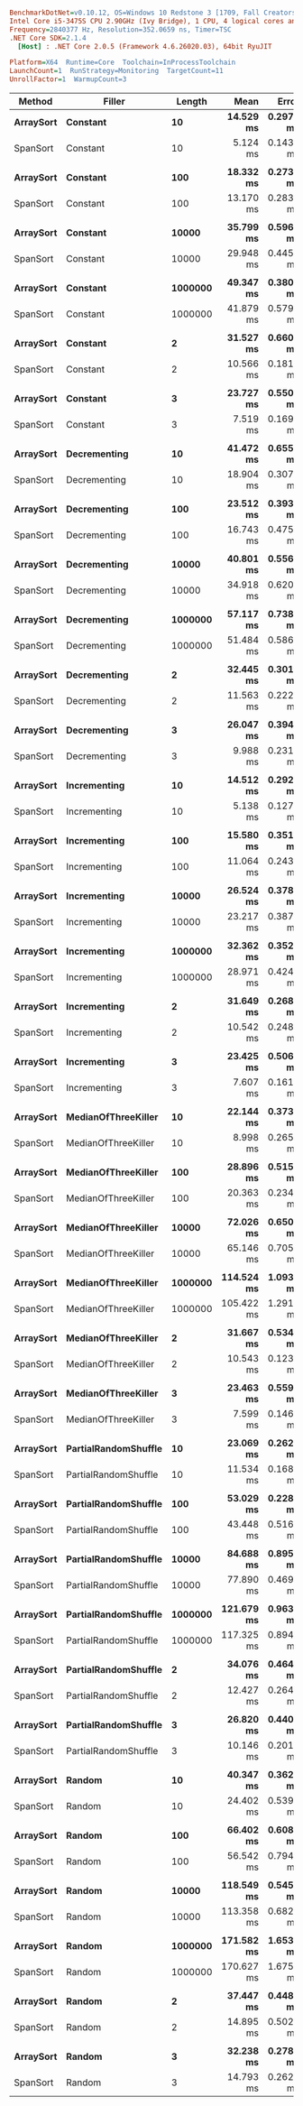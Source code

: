 ``` ini

BenchmarkDotNet=v0.10.12, OS=Windows 10 Redstone 3 [1709, Fall Creators Update] (10.0.16299.192)
Intel Core i5-3475S CPU 2.90GHz (Ivy Bridge), 1 CPU, 4 logical cores and 4 physical cores
Frequency=2840377 Hz, Resolution=352.0659 ns, Timer=TSC
.NET Core SDK=2.1.4
  [Host] : .NET Core 2.0.5 (Framework 4.6.26020.03), 64bit RyuJIT

Platform=X64  Runtime=Core  Toolchain=InProcessToolchain  
LaunchCount=1  RunStrategy=Monitoring  TargetCount=11  
UnrollFactor=1  WarmupCount=3  

```
|    Method |               Filler |  Length |       Mean |     Error |    StdDev | Scaled | ScaledSD |
|---------- |--------------------- |-------- |-----------:|----------:|----------:|-------:|---------:|
| **ArraySort** |             **Constant** |      **10** |  **14.529 ms** | **0.2975 ms** | **0.2151 ms** |   **1.00** |     **0.00** |
|  SpanSort |             Constant |      10 |   5.124 ms | 0.1439 ms | 0.1041 ms |   0.35 |     0.01 |
|           |                      |         |            |           |           |        |          |
| **ArraySort** |             **Constant** |     **100** |  **18.332 ms** | **0.2730 ms** | **0.1974 ms** |   **1.00** |     **0.00** |
|  SpanSort |             Constant |     100 |  13.170 ms | 0.2833 ms | 0.2049 ms |   0.72 |     0.01 |
|           |                      |         |            |           |           |        |          |
| **ArraySort** |             **Constant** |   **10000** |  **35.799 ms** | **0.5961 ms** | **0.4310 ms** |   **1.00** |     **0.00** |
|  SpanSort |             Constant |   10000 |  29.948 ms | 0.4454 ms | 0.3220 ms |   0.84 |     0.01 |
|           |                      |         |            |           |           |        |          |
| **ArraySort** |             **Constant** | **1000000** |  **49.347 ms** | **0.3805 ms** | **0.2752 ms** |   **1.00** |     **0.00** |
|  SpanSort |             Constant | 1000000 |  41.879 ms | 0.5792 ms | 0.4188 ms |   0.85 |     0.01 |
|           |                      |         |            |           |           |        |          |
| **ArraySort** |             **Constant** |       **2** |  **31.527 ms** | **0.6605 ms** | **0.4776 ms** |   **1.00** |     **0.00** |
|  SpanSort |             Constant |       2 |  10.566 ms | 0.1818 ms | 0.1315 ms |   0.34 |     0.01 |
|           |                      |         |            |           |           |        |          |
| **ArraySort** |             **Constant** |       **3** |  **23.727 ms** | **0.5502 ms** | **0.3979 ms** |   **1.00** |     **0.00** |
|  SpanSort |             Constant |       3 |   7.519 ms | 0.1696 ms | 0.1226 ms |   0.32 |     0.01 |
|           |                      |         |            |           |           |        |          |
| **ArraySort** |         **Decrementing** |      **10** |  **41.472 ms** | **0.6559 ms** | **0.4743 ms** |   **1.00** |     **0.00** |
|  SpanSort |         Decrementing |      10 |  18.904 ms | 0.3073 ms | 0.2222 ms |   0.46 |     0.01 |
|           |                      |         |            |           |           |        |          |
| **ArraySort** |         **Decrementing** |     **100** |  **23.512 ms** | **0.3934 ms** | **0.2845 ms** |   **1.00** |     **0.00** |
|  SpanSort |         Decrementing |     100 |  16.743 ms | 0.4759 ms | 0.3441 ms |   0.71 |     0.02 |
|           |                      |         |            |           |           |        |          |
| **ArraySort** |         **Decrementing** |   **10000** |  **40.801 ms** | **0.5565 ms** | **0.4024 ms** |   **1.00** |     **0.00** |
|  SpanSort |         Decrementing |   10000 |  34.918 ms | 0.6203 ms | 0.4485 ms |   0.86 |     0.01 |
|           |                      |         |            |           |           |        |          |
| **ArraySort** |         **Decrementing** | **1000000** |  **57.117 ms** | **0.7385 ms** | **0.5340 ms** |   **1.00** |     **0.00** |
|  SpanSort |         Decrementing | 1000000 |  51.484 ms | 0.5867 ms | 0.4242 ms |   0.90 |     0.01 |
|           |                      |         |            |           |           |        |          |
| **ArraySort** |         **Decrementing** |       **2** |  **32.445 ms** | **0.3010 ms** | **0.2176 ms** |   **1.00** |     **0.00** |
|  SpanSort |         Decrementing |       2 |  11.563 ms | 0.2220 ms | 0.1605 ms |   0.36 |     0.01 |
|           |                      |         |            |           |           |        |          |
| **ArraySort** |         **Decrementing** |       **3** |  **26.047 ms** | **0.3947 ms** | **0.2854 ms** |   **1.00** |     **0.00** |
|  SpanSort |         Decrementing |       3 |   9.988 ms | 0.2314 ms | 0.1673 ms |   0.38 |     0.01 |
|           |                      |         |            |           |           |        |          |
| **ArraySort** |         **Incrementing** |      **10** |  **14.512 ms** | **0.2928 ms** | **0.2117 ms** |   **1.00** |     **0.00** |
|  SpanSort |         Incrementing |      10 |   5.138 ms | 0.1270 ms | 0.0919 ms |   0.35 |     0.01 |
|           |                      |         |            |           |           |        |          |
| **ArraySort** |         **Incrementing** |     **100** |  **15.580 ms** | **0.3516 ms** | **0.2542 ms** |   **1.00** |     **0.00** |
|  SpanSort |         Incrementing |     100 |  11.064 ms | 0.2434 ms | 0.1760 ms |   0.71 |     0.02 |
|           |                      |         |            |           |           |        |          |
| **ArraySort** |         **Incrementing** |   **10000** |  **26.524 ms** | **0.3785 ms** | **0.2737 ms** |   **1.00** |     **0.00** |
|  SpanSort |         Incrementing |   10000 |  23.217 ms | 0.3877 ms | 0.2804 ms |   0.88 |     0.01 |
|           |                      |         |            |           |           |        |          |
| **ArraySort** |         **Incrementing** | **1000000** |  **32.362 ms** | **0.3523 ms** | **0.2547 ms** |   **1.00** |     **0.00** |
|  SpanSort |         Incrementing | 1000000 |  28.971 ms | 0.4244 ms | 0.3069 ms |   0.90 |     0.01 |
|           |                      |         |            |           |           |        |          |
| **ArraySort** |         **Incrementing** |       **2** |  **31.649 ms** | **0.2682 ms** | **0.1939 ms** |   **1.00** |     **0.00** |
|  SpanSort |         Incrementing |       2 |  10.542 ms | 0.2483 ms | 0.1795 ms |   0.33 |     0.01 |
|           |                      |         |            |           |           |        |          |
| **ArraySort** |         **Incrementing** |       **3** |  **23.425 ms** | **0.5066 ms** | **0.3663 ms** |   **1.00** |     **0.00** |
|  SpanSort |         Incrementing |       3 |   7.607 ms | 0.1617 ms | 0.1169 ms |   0.32 |     0.01 |
|           |                      |         |            |           |           |        |          |
| **ArraySort** |  **MedianOfThreeKiller** |      **10** |  **22.144 ms** | **0.3731 ms** | **0.2698 ms** |   **1.00** |     **0.00** |
|  SpanSort |  MedianOfThreeKiller |      10 |   8.998 ms | 0.2658 ms | 0.1922 ms |   0.41 |     0.01 |
|           |                      |         |            |           |           |        |          |
| **ArraySort** |  **MedianOfThreeKiller** |     **100** |  **28.896 ms** | **0.5155 ms** | **0.3727 ms** |   **1.00** |     **0.00** |
|  SpanSort |  MedianOfThreeKiller |     100 |  20.363 ms | 0.2341 ms | 0.1693 ms |   0.70 |     0.01 |
|           |                      |         |            |           |           |        |          |
| **ArraySort** |  **MedianOfThreeKiller** |   **10000** |  **72.026 ms** | **0.6507 ms** | **0.4705 ms** |   **1.00** |     **0.00** |
|  SpanSort |  MedianOfThreeKiller |   10000 |  65.146 ms | 0.7059 ms | 0.5104 ms |   0.90 |     0.01 |
|           |                      |         |            |           |           |        |          |
| **ArraySort** |  **MedianOfThreeKiller** | **1000000** | **114.524 ms** | **1.0937 ms** | **0.7908 ms** |   **1.00** |     **0.00** |
|  SpanSort |  MedianOfThreeKiller | 1000000 | 105.422 ms | 1.2919 ms | 0.9341 ms |   0.92 |     0.01 |
|           |                      |         |            |           |           |        |          |
| **ArraySort** |  **MedianOfThreeKiller** |       **2** |  **31.667 ms** | **0.5349 ms** | **0.3868 ms** |   **1.00** |     **0.00** |
|  SpanSort |  MedianOfThreeKiller |       2 |  10.543 ms | 0.1234 ms | 0.0892 ms |   0.33 |     0.00 |
|           |                      |         |            |           |           |        |          |
| **ArraySort** |  **MedianOfThreeKiller** |       **3** |  **23.463 ms** | **0.5595 ms** | **0.4045 ms** |   **1.00** |     **0.00** |
|  SpanSort |  MedianOfThreeKiller |       3 |   7.599 ms | 0.1463 ms | 0.1058 ms |   0.32 |     0.01 |
|           |                      |         |            |           |           |        |          |
| **ArraySort** | **PartialRandomShuffle** |      **10** |  **23.069 ms** | **0.2625 ms** | **0.1898 ms** |   **1.00** |     **0.00** |
|  SpanSort | PartialRandomShuffle |      10 |  11.534 ms | 0.1681 ms | 0.1215 ms |   0.50 |     0.01 |
|           |                      |         |            |           |           |        |          |
| **ArraySort** | **PartialRandomShuffle** |     **100** |  **53.029 ms** | **0.2285 ms** | **0.1652 ms** |   **1.00** |     **0.00** |
|  SpanSort | PartialRandomShuffle |     100 |  43.448 ms | 0.5165 ms | 0.3735 ms |   0.82 |     0.01 |
|           |                      |         |            |           |           |        |          |
| **ArraySort** | **PartialRandomShuffle** |   **10000** |  **84.688 ms** | **0.8956 ms** | **0.6476 ms** |   **1.00** |     **0.00** |
|  SpanSort | PartialRandomShuffle |   10000 |  77.890 ms | 0.4693 ms | 0.3393 ms |   0.92 |     0.01 |
|           |                      |         |            |           |           |        |          |
| **ArraySort** | **PartialRandomShuffle** | **1000000** | **121.679 ms** | **0.9633 ms** | **0.6965 ms** |   **1.00** |     **0.00** |
|  SpanSort | PartialRandomShuffle | 1000000 | 117.325 ms | 0.8945 ms | 0.6468 ms |   0.96 |     0.01 |
|           |                      |         |            |           |           |        |          |
| **ArraySort** | **PartialRandomShuffle** |       **2** |  **34.076 ms** | **0.4648 ms** | **0.3361 ms** |   **1.00** |     **0.00** |
|  SpanSort | PartialRandomShuffle |       2 |  12.427 ms | 0.2640 ms | 0.1909 ms |   0.36 |     0.01 |
|           |                      |         |            |           |           |        |          |
| **ArraySort** | **PartialRandomShuffle** |       **3** |  **26.820 ms** | **0.4407 ms** | **0.3187 ms** |   **1.00** |     **0.00** |
|  SpanSort | PartialRandomShuffle |       3 |  10.146 ms | 0.2017 ms | 0.1459 ms |   0.38 |     0.01 |
|           |                      |         |            |           |           |        |          |
| **ArraySort** |               **Random** |      **10** |  **40.347 ms** | **0.3623 ms** | **0.2619 ms** |   **1.00** |     **0.00** |
|  SpanSort |               Random |      10 |  24.402 ms | 0.5390 ms | 0.3897 ms |   0.60 |     0.01 |
|           |                      |         |            |           |           |        |          |
| **ArraySort** |               **Random** |     **100** |  **66.402 ms** | **0.6086 ms** | **0.4401 ms** |   **1.00** |     **0.00** |
|  SpanSort |               Random |     100 |  56.542 ms | 0.7941 ms | 0.5742 ms |   0.85 |     0.01 |
|           |                      |         |            |           |           |        |          |
| **ArraySort** |               **Random** |   **10000** | **118.549 ms** | **0.5455 ms** | **0.3945 ms** |   **1.00** |     **0.00** |
|  SpanSort |               Random |   10000 | 113.358 ms | 0.6826 ms | 0.4936 ms |   0.96 |     0.00 |
|           |                      |         |            |           |           |        |          |
| **ArraySort** |               **Random** | **1000000** | **171.582 ms** | **1.6539 ms** | **1.1959 ms** |   **1.00** |     **0.00** |
|  SpanSort |               Random | 1000000 | 170.627 ms | 1.6752 ms | 1.2112 ms |   0.99 |     0.01 |
|           |                      |         |            |           |           |        |          |
| **ArraySort** |               **Random** |       **2** |  **37.447 ms** | **0.4486 ms** | **0.3243 ms** |   **1.00** |     **0.00** |
|  SpanSort |               Random |       2 |  14.895 ms | 0.5026 ms | 0.3634 ms |   0.40 |     0.01 |
|           |                      |         |            |           |           |        |          |
| **ArraySort** |               **Random** |       **3** |  **32.238 ms** | **0.2780 ms** | **0.2010 ms** |   **1.00** |     **0.00** |
|  SpanSort |               Random |       3 |  14.793 ms | 0.2626 ms | 0.1899 ms |   0.46 |     0.01 |
